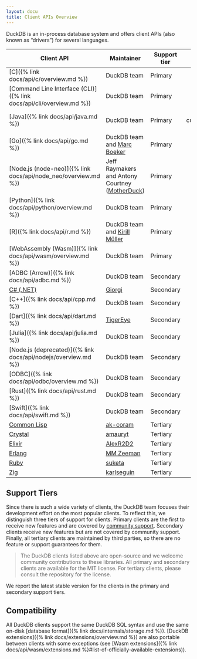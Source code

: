 ```yaml
---
layout: docu
title: Client APIs Overview
---
```


DuckDB is an in-process database system and offers client APIs (also known as “drivers”) for several languages.

| Client API | Maintainer | Support tier | Latest version |
|------------|------------|--------------|---------------:|
| [C]({% link docs/api/c/overview.md %})                              | DuckDB team                                                                | Primary       | 1.2.0 |
| [Command Line Interface (CLI)]({% link docs/api/cli/overview.md %}) | DuckDB team                                                                | Primary       | 1.2.0 |
| [Java]({% link docs/api/java.md %})                                 | DuckDB team                                                                | Primary       | {{ currentjavaversion }} |
| [Go]({% link docs/api/go.md %})                                     | DuckDB team and [Marc Boeker](https://github.com/marcboeker)               | Primary       | 1.1.3 |
| [Node.js (node-neo)]({% link docs/api/node_neo/overview.md %})      | Jeff Raymakers and Antony Courtney ([MotherDuck](https://motherduck.com/)) | Primary       | 1.2.0 |
| [Python]({% link docs/api/python/overview.md %})                    | DuckDB team                                                                | Primary       | 1.2.0 |
| [R]({% link docs/api/r.md %})                                       | DuckDB team and [Kirill Müller](https://github.com/krlmlr)                 | Primary       | 1.1.3 |
| [WebAssembly (Wasm)]({% link docs/api/wasm/overview.md %})          | DuckDB team                                                                | Primary       | 1.2.0 |
| [ADBC (Arrow)]({% link docs/api/adbc.md %})                         | DuckDB team                                                                | Secondary     | 1.2.0 |
| [C# (.NET)](https://duckdb.net/)                                    | [Giorgi](https://github.com/Giorgi)                                        | Secondary     | 1.2.0 |
| [C++]({% link docs/api/cpp.md %})                                   | DuckDB team                                                                | Secondary     | 1.2.0 |
| [Dart]({% link docs/api/dart.md %})                                 | [TigerEye](https://www.tigereye.com/)                                      | Secondary     | 1.1.3 |
| [Julia]({% link docs/api/julia.md %})                               | DuckDB team                                                                | Secondary     | 1.1.0 |
| [Node.js (deprecated)]({% link docs/api/nodejs/overview.md %})      | DuckDB team                                                                | Secondary     | 1.1.3 |
| [ODBC]({% link docs/api/odbc/overview.md %})                        | DuckDB team                                                                | Secondary     | 1.1.0 |
| [Rust]({% link docs/api/rust.md %})                                 | DuckDB team                                                                | Secondary     | 1.1.3 |
| [Swift]({% link docs/api/swift.md %})                               | DuckDB team                                                                | Secondary     | 1.1.3 |
| [Common Lisp](https://github.com/ak-coram/cl-duckdb)                | [ak-coram](https://github.com/ak-coram)                                    | Tertiary      | |
| [Crystal](https://github.com/amauryt/crystal-duckdb)                | [amauryt](https://github.com/amauryt)                                      | Tertiary      | |
| [Elixir](https://github.com/AlexR2D2/duckdbex)                      | [AlexR2D2](https://github.com/AlexR2D2/duckdbex)                           | Tertiary      | |
| [Erlang](https://github.com/mmzeeman/educkdb)                       | [MM Zeeman](https://github.com/mmzeeman)                                   | Tertiary      | |
| [Ruby](https://github.com/suketa/ruby-duckdb)                       | [suketa](https://github.com/suketa)                                        | Tertiary      | |
| [Zig](https://github.com/karlseguin/zuckdb.zig)                     | [karlseguin](https://github.com/karlseguin)                                | Tertiary      | |

## Support Tiers

Since there is such a wide variety of clients, the DuckDB team focuses their development effort on the most popular clients.
To reflect this, we distinguish three tiers of support for clients.
Primary clients are the first to receive new features and are covered by [community support](https://duckdblabs.com/news/2023/10/02/support-policy).
Secondary clients receive new features but are not covered by community support.
Finally, all tertiary clients are maintained by third parties, so there are no feature or support guarantees for them.

> The DuckDB clients listed above are open-source and we welcome community contributions to these libraries.
> All primary and secondary clients are available for the MIT license.
> For tertiary clients, please consult the repository for the license.

We report the latest stable version for the clients in the primary and secondary support tiers.

## Compatibility

All DuckDB clients support the same DuckDB SQL syntax and use the same on-disk [database format]({% link docs/internals/storage.md %}).
[DuckDB extensions]({% link docs/extensions/overview.md %}) are also portable between clients with some exceptions (see [Wasm extensions]({% link docs/api/wasm/extensions.md %}#list-of-officially-available-extensions)).
